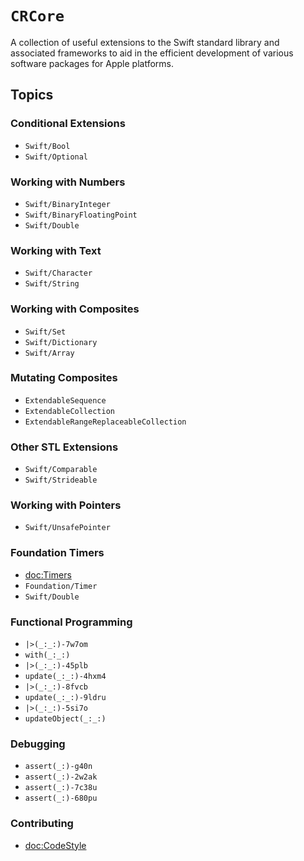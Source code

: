 # ``CRCore``

A collection of useful extensions to the Swift standard library and
associated frameworks to aid in the efficient development of various
software packages for Apple platforms.

## Topics

### Conditional Extensions
- ``Swift/Bool``
- ``Swift/Optional``

### Working with Numbers
- ``Swift/BinaryInteger``
- ``Swift/BinaryFloatingPoint``
- ``Swift/Double``

### Working with Text
- ``Swift/Character``
- ``Swift/String``

### Working with Composites
- ``Swift/Set``
- ``Swift/Dictionary``
- ``Swift/Array``

### Mutating Composites
- ``ExtendableSequence``
- ``ExtendableCollection``
- ``ExtendableRangeReplaceableCollection``

### Other STL Extensions
- ``Swift/Comparable``
- ``Swift/Strideable``

### Working with Pointers
- ``Swift/UnsafePointer``

### Foundation Timers
- <doc:Timers>
- ``Foundation/Timer``
- ``Swift/Double``

### Functional Programming
- ``|>(_:_:)-7w7om``
- ``with(_:_:)``
- ``|>(_:_:)-45plb``
- ``update(_:_:)-4hxm4``
- ``|>(_:_:)-8fvcb``
- ``update(_:_:)-9ldru``
- ``|>(_:_:)-5si7o``
- ``updateObject(_:_:)``

### Debugging
- ``assert(_:)-g40n``
- ``assert(_:)-2w2ak``
- ``assert(_:)-7c38u``
- ``assert(_:)-680pu``

### Contributing
- <doc:CodeStyle>
